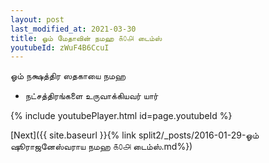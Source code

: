 ```yaml
---
layout: post
last_modified_at: 2021-03-30
title: ஓம் மேதாவின் நமஹ ௧௦௮ டைம்ஸ்
youtubeId: zWuF4B6CcuI
---
```

 
 
 ஓம் நக்ஷத்திர ஸதகாயை நமஹ  
 
 -  நட்சத்திரங்களை உருவாக்கியவர் யார் 
 
  
 
  
 
 
 
 
 
 


{% include youtubePlayer.html id=page.youtubeId %}
 
[Next]({{ site.baseurl }}{% link  split2/_posts/2016-01-29-ஓம் ஷூராஜனேஸ்வராய நமஹ ௧௦௮ டைம்ஸ்.md%})
 
